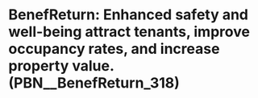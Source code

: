 # BenefReturn: __Enhanced safety and well-being attract tenants, improve occupancy rates, and increase property value.__ (PBN__BenefReturn_318)

